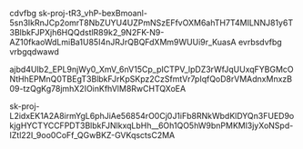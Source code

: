 cdvfbg
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
evrbsdvfbg
vrbgqdwawd

ajbd4UIb2_EPL9njWy0_XmV_6nV15Cp_pICTPV_lpDZ3rWfJqUUxqFYBGMcONtHhEPMnQ0TBEgT3BlbkFJrKpSKpz2CzSfmtVr7pIqfQoD8rVMAdnxMnxzB09-tzQgKg78jmhX2IOinKfhVlM8RwCHTQXoEA

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
